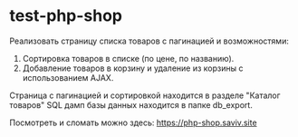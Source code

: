 # test-php-shop


Реализовать страницу списка товаров с пагинацией и возможностями:

1. Сортировка товаров в списке (по цене, по названию).
2. Добавление товаров в корзину и удаление из корзины с использованием AJAX.

Страница с пагинацией и сортировкой находится в разделе "Каталог товаров"
SQL дамп базы данных находится в папке db_export.

Посмотреть и сломать можно здесь: https://php-shop.saviv.site
